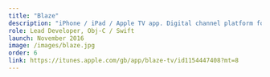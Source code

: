 ```yaml
---
title: "Blaze"
description: "iPhone / iPad / Apple TV app. Digital channel platform for A+E Networks"
role: Lead Developer, Obj-C / Swift
launch: November 2016
image: /images/blaze.jpg
order: 6
link: https://itunes.apple.com/gb/app/blaze-tv/id1154447408?mt=8
---
```


